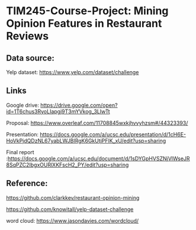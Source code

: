 # TIM245-Course-Project: Mining Opinion Features in Restaurant Reviews

## Data source:
Yelp dataset: https://www.yelp.com/dataset/challenge

## Links
Google drive: https://drive.google.com/open?id=1T6chus3RyoLIapgj9T3mYVkog_3LIwTt

Proposal: https://www.overleaf.com/11708845wxkjhvvyhzsm#/44323393/

Presentation: https://docs.google.com/a/ucsc.edu/presentation/d/1cH6E-HoVkPjdQDzNL67yabLWJBIRgK6GkUtjPFlK_xU/edit?usp=sharing

Final report :https://docs.google.com/a/ucsc.edu/document/d/1sDYGpHVSZNjVlWseJR8SqPZC2IbgxOURlXKFscH2_PY/edit?usp=sharing

## Reference:

https://github.com/clarkkev/restaurant-opinion-mining

https://github.com/knowitall/yelp-dataset-challenge

word cloud: https://www.jasondavies.com/wordcloud/
